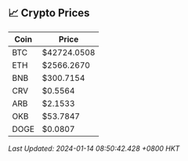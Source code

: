 ## 📈 Crypto Prices

| Coin | Price |
| ---- | ----- |
| BTC | $42724.0508 |
| ETH | $2566.2670 |
| BNB | $300.7154 |
| CRV | $0.5564 |
| ARB | $2.1533 |
| OKB | $53.7847 |
| DOGE | $0.0807 |

_Last Updated: 2024-01-14 08:50:42.428 +0800 HKT_